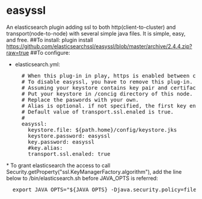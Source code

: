 # easyssl
An elasticsearch plugin adding ssl to both http(client-to-cluster) and transport(node-to-node) with several simple java files.
It is simple, easy, and free.
##To install:
  plugin install https://github.com/elasticsearchssl/easyssl/blob/master/archive/2.4.4.zip?raw=true
##To configure:
* elasticsearch.yml:
  <pre>
    # When this plug-in in play, https is enabled between client and elasticsearch cluster.
    # To disable easyssl, you have to remove this plug-in.
    # Assuming your keystore contains key pair and certiface chains for this node, and trusted certificates of all nodes in the cluster.
    # Put your keystore in /concig directory of this node.
    # Replace the paswords with your own.
    # Alias is optional. if not specified, the first key entry in the store is used.
    # Default value of transport.ssl.enaled is true.
    #
    easyssl:
      keystore.file: ${path.home}/config/keystore.jks
      keystore.password: easyssl
      key.password: easyssl   
      #key.alias:
      transport.ssl.enaled: true
 </pre>
* To grant elasticsearch the access to call Security.getProperty("ssl.KeyManagerFactory.algorithm"), add the line below to /bin/elasticsearch.sh before JAVA_OPTS is referred:
<pre>
  export JAVA_OPTS="${JAVA_OPTS} -Djava.security.policy=file://${ES_HOME}/plugins/easyssl/elasticsearch-security.policy"
</pre>
